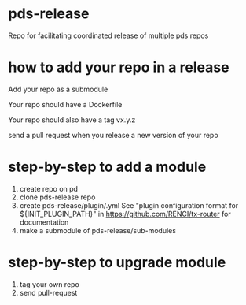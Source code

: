 # pds-release
Repo for facilitating coordinated release of multiple pds repos


# how to add your repo in a release

Add your repo as a submodule

Your repo should have a Dockerfile

Your repo should also have a tag vx.y.z

send a pull request when you release a new version of your repo

# step-by-step to add a module
1. create <my-plugin> repo on pd  
2. clone pds-release repo
3. create pds-release/plugin/<my-plugin>.yml
  See "plugin configuration format for ${INIT_PLUGIN_PATH}" in https://github.com/RENCI/tx-router for documentation
4. make <my-plugin> a submodule of pds-release/sub-modules

# step-by-step to upgrade module
1. tag your own repo
2. send pull-request
